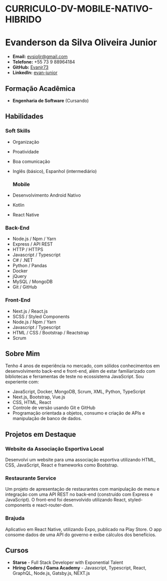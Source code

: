 # CURRICULO-DV-MOBILE-NATIVO-HIBRIDO
# Evanderson da Silva Oliveira Junior

- **Email:** [evsioljr@gmail.com](mailto:evsioljr@gmail.com)
- **Telefone:** +55 73 9 88964184
- **GitHub:** [Evanjr73](https://github.com/Evanjr73)
- **LinkedIn:** [evan-junior](https://www.linkedin.com/in/evan-junior)

## Formação Acadêmica

- **Engenharia de Software** (Cursando)

## Habilidades

### Soft Skills
- Organização
- Proatividade
- Boa comunicação
- Inglês (básico), Espanhol (intermediário)

  ### Mobile
- Desenvolvimento Android Nativo
- Kotlin
- React Native

### Back-End
- Node.js / Npm / Yarn
- Express / API REST
- HTTP / HTTPS
- Javascript / Typescript
- C# / .NET
- Python / Pandas
- Docker
- jQuery
- MySQL / MongoDB
- Git / GitHub



### Front-End
- Next.js / React.js
- SCSS / Styled Components
- Node.js / Npm / Yarn
- Javascript / Typescript
- HTML / CSS / Bootstrap / Reactstrap
- Scrum

## Sobre Mim

Tenho 4 anos de experiência no mercado, com sólidos conhecimentos em desenvolvimento back-end e front-end, além de estar familiarizado com bibliotecas e ferramentas de teste no ecossistema JavaScript. Sou experiente com:

- JavaScript, Docker, MongoDB, Scrum, XML, Python, TypeScript
- Next.js, Bootstrap, Vue.js
- CSS, HTML, React
- Controle de versão usando Git e GitHub
- Programação orientada a objetos, consumo e criação de APIs e manipulação de banco de dados.

## Projetos em Destaque

### Website da Associação Esportiva Local
Desenvolvi um website para uma associação esportiva utilizando HTML, CSS, JavaScript, React e frameworks como Bootstrap.

### Restaurante Service
Um projeto de apresentação de restaurantes com manipulação de menu e integração com uma API REST no back-end (construído com Express e JavaScript). O front-end foi desenvolvido utilizando React, styled-components e react-router-dom.

### Brajuda
Aplicativo em React Native, utilizando Expo, publicado na Play Store. O app consome dados de uma API do governo e exibe cálculos dos benefícios.

## Cursos

- **Starse** - Full Stack Developer with Exponential Talent
- **Hiring Coders / Gama Academy** - Javascript, Typescript, React, GraphQL, Node.js, Gatsby.js, NEXT.js
